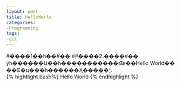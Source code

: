 ```yaml
---
layout: post
title: HelloWorld
categories:
-Programming
tags:
-git
---
```

#����1��һ��#��
##����2.����#��
ÿһ������Ա��һ�����������ⶼ��Hello World��<br>
��Ȼ�ҵ���һ������Ҳ�����⡣<br>
{% hightlight bash%}
Hello World
{% endhighlight %}

